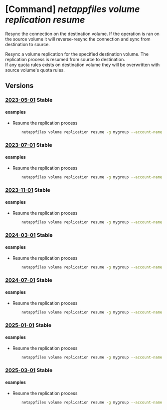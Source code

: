 # [Command] _netappfiles volume replication resume_

Resync the connection on the destination volume. If the operation is ran on the source volume it will reverse-resync the connection and sync from destination to source.

Resync a volume replication for the specified destination volume. The replication process is resumed from source to destination. \
If any quota rules exists on destination volume they will be overwritten with source volume's quota rules.

## Versions

### [2023-05-01](/Resources/mgmt-plane/L3N1YnNjcmlwdGlvbnMve30vcmVzb3VyY2Vncm91cHMve30vcHJvdmlkZXJzL21pY3Jvc29mdC5uZXRhcHAvbmV0YXBwYWNjb3VudHMve30vY2FwYWNpdHlwb29scy97fS92b2x1bWVzL3t9L3Jlc3luY3JlcGxpY2F0aW9u/2023-05-01.xml) **Stable**

<!-- mgmt-plane /subscriptions/{}/resourcegroups/{}/providers/microsoft.netapp/netappaccounts/{}/capacitypools/{}/volumes/{}/resyncreplication 2023-05-01 -->

#### examples

- Resume the replication process
    ```bash
        netappfiles volume replication resume -g mygroup --account-name myaccname --pool-name mypoolname --name mydestinationvolname
    ```

### [2023-07-01](/Resources/mgmt-plane/L3N1YnNjcmlwdGlvbnMve30vcmVzb3VyY2Vncm91cHMve30vcHJvdmlkZXJzL21pY3Jvc29mdC5uZXRhcHAvbmV0YXBwYWNjb3VudHMve30vY2FwYWNpdHlwb29scy97fS92b2x1bWVzL3t9L3Jlc3luY3JlcGxpY2F0aW9u/2023-07-01.xml) **Stable**

<!-- mgmt-plane /subscriptions/{}/resourcegroups/{}/providers/microsoft.netapp/netappaccounts/{}/capacitypools/{}/volumes/{}/resyncreplication 2023-07-01 -->

#### examples

- Resume the replication process
    ```bash
        netappfiles volume replication resume -g mygroup --account-name myaccname --pool-name mypoolname --name mydestinationvolname
    ```

### [2023-11-01](/Resources/mgmt-plane/L3N1YnNjcmlwdGlvbnMve30vcmVzb3VyY2Vncm91cHMve30vcHJvdmlkZXJzL21pY3Jvc29mdC5uZXRhcHAvbmV0YXBwYWNjb3VudHMve30vY2FwYWNpdHlwb29scy97fS92b2x1bWVzL3t9L3Jlc3luY3JlcGxpY2F0aW9u/2023-11-01.xml) **Stable**

<!-- mgmt-plane /subscriptions/{}/resourcegroups/{}/providers/microsoft.netapp/netappaccounts/{}/capacitypools/{}/volumes/{}/resyncreplication 2023-11-01 -->

#### examples

- Resume the replication process
    ```bash
        netappfiles volume replication resume -g mygroup --account-name myaccname --pool-name mypoolname --name mydestinationvolname
    ```

### [2024-03-01](/Resources/mgmt-plane/L3N1YnNjcmlwdGlvbnMve30vcmVzb3VyY2Vncm91cHMve30vcHJvdmlkZXJzL21pY3Jvc29mdC5uZXRhcHAvbmV0YXBwYWNjb3VudHMve30vY2FwYWNpdHlwb29scy97fS92b2x1bWVzL3t9L3Jlc3luY3JlcGxpY2F0aW9u/2024-03-01.xml) **Stable**

<!-- mgmt-plane /subscriptions/{}/resourcegroups/{}/providers/microsoft.netapp/netappaccounts/{}/capacitypools/{}/volumes/{}/resyncreplication 2024-03-01 -->

#### examples

- Resume the replication process
    ```bash
        netappfiles volume replication resume -g mygroup --account-name myaccname --pool-name mypoolname --name mydestinationvolname
    ```

### [2024-07-01](/Resources/mgmt-plane/L3N1YnNjcmlwdGlvbnMve30vcmVzb3VyY2Vncm91cHMve30vcHJvdmlkZXJzL21pY3Jvc29mdC5uZXRhcHAvbmV0YXBwYWNjb3VudHMve30vY2FwYWNpdHlwb29scy97fS92b2x1bWVzL3t9L3Jlc3luY3JlcGxpY2F0aW9u/2024-07-01.xml) **Stable**

<!-- mgmt-plane /subscriptions/{}/resourcegroups/{}/providers/microsoft.netapp/netappaccounts/{}/capacitypools/{}/volumes/{}/resyncreplication 2024-07-01 -->

#### examples

- Resume the replication process
    ```bash
        netappfiles volume replication resume -g mygroup --account-name myaccname --pool-name mypoolname --name mydestinationvolname
    ```

### [2025-01-01](/Resources/mgmt-plane/L3N1YnNjcmlwdGlvbnMve30vcmVzb3VyY2Vncm91cHMve30vcHJvdmlkZXJzL21pY3Jvc29mdC5uZXRhcHAvbmV0YXBwYWNjb3VudHMve30vY2FwYWNpdHlwb29scy97fS92b2x1bWVzL3t9L3Jlc3luY3JlcGxpY2F0aW9u/2025-01-01.xml) **Stable**

<!-- mgmt-plane /subscriptions/{}/resourcegroups/{}/providers/microsoft.netapp/netappaccounts/{}/capacitypools/{}/volumes/{}/resyncreplication 2025-01-01 -->

#### examples

- Resume the replication process
    ```bash
        netappfiles volume replication resume -g mygroup --account-name myaccname --pool-name mypoolname --name mydestinationvolname
    ```

### [2025-03-01](/Resources/mgmt-plane/L3N1YnNjcmlwdGlvbnMve30vcmVzb3VyY2Vncm91cHMve30vcHJvdmlkZXJzL21pY3Jvc29mdC5uZXRhcHAvbmV0YXBwYWNjb3VudHMve30vY2FwYWNpdHlwb29scy97fS92b2x1bWVzL3t9L3Jlc3luY3JlcGxpY2F0aW9u/2025-03-01.xml) **Stable**

<!-- mgmt-plane /subscriptions/{}/resourcegroups/{}/providers/microsoft.netapp/netappaccounts/{}/capacitypools/{}/volumes/{}/resyncreplication 2025-03-01 -->

#### examples

- Resume the replication process
    ```bash
        netappfiles volume replication resume -g mygroup --account-name myaccname --pool-name mypoolname --name mydestinationvolname
    ```
